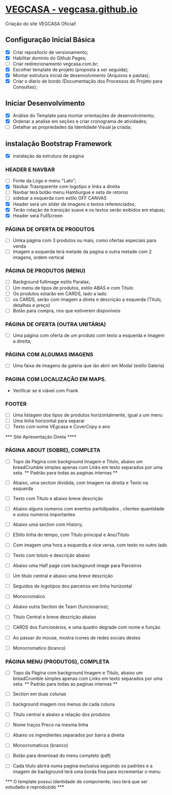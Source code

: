 # [VEGCASA - vegcasa.github.io](http://vegcasa.github.io)
Criação do site VEGCASA Oficial!

## Configuração Inicial Básica
-[x] Criar repositorio de versionamento;
-[x] Habilitar dominio do Github Pages;
-[ ] Criar redirecionamento vegcasa.com.br;
-[x] Escolher template de projeto (proposta a ser seguida);
-[x] Montar estrutura inicial de desenvolvimento (Arquivos e pastas);
-[x] Criar o diario de bordo (Documentação dos Processos do Projeto para Consultas);

## Iniciar Desenvolvimento
-[x] Análise do Template para montar orientações de desenvolvimento;
-[x] Ordenar a analise em seções e criar cronograma de atividades;
-[ ] Detalhar as propriedades da Identidade Visual ja criada;

## instalação Bootstrap Framework
-[x] instalação da estrutura de página

### HEADER E NAVBAR
-[ ] Fonte da Logo e menu "Lato";
-[x] Navbar Trasnparente com logotipo e links a direita
-[ ] Navbar terá botão menu Hamburgue e seta de retorno
-[ ] sidebar a esquerda com estilo OFF CANVAS
-[x] Header será um slider de imagens e textos referenciados;
-[x] Terão rotação de transição suave e os textos serão exibidos em etapas;
-[x] Header será FullScreen

### PÁGINA DE OFERTA DE PRODUTOS
-[ ] Umka página com 3 produtos ou mais, como ofertas especiais para venda
-[ ] Imagem a esquerda terá metade da pagina e outra metade com 2 imagens, ordem vertical

### PÁGINA DE PRODUTOS (MENU)
-[ ] Background fullimage estilo Paralax;
-[ ] Um menu de tipos de produtos, estilo ABAS e com Titulo
-[ ] Os produtos estarão em CARDS, lado a lado.
-[ ] os CARDS, serão com imagem a direta e descrição a esquerda (Titulo, detalhes e preço)
-[ ] Botão para compra, nos que estiverem disponíveis
 
### PÁGINA DE OFERTA (OUTRA UNITÁRIA)
-[ ] Uma página com oferta de um produto com texto a esquerda e imagem a direita;

### PÁGINA COM ALGUMAS IMAGENS
-[ ] Uma faixa de imagens da galeria que ião abrir em Modal (estilo Galeria)

### PAGINA COM LOCALIZAÇÃO EM MAPS.
- Verificar se é viável com Frank

### FOOTER
-[ ] Uma listagem dos tipos de produtos horizontalmente, igual a um menu
-[ ] Uma linha horizontal para separar
-[ ] Texto com nome VEgcasa e CoverCopy e ano

*** Site Apresentação Direta ****

### PÁGINA ABOUT (SOBRE), COMPLETA
-[ ] Topo da Página com background Imagem e Titulo, abaixo um breadCrumble simples apenas com Links em texto separados por uma seta. ** Padrão para todas as paginas internas **

-[ ] Abaixo, uma section dividida, com Imagem na direita e Texto na esquerda
-[ ] Texto com Título e abaixo breve descrição
-[ ] Abaixo alguns numeros com eventos partidipados , clientes quantidade e outos numeros importantes

-[ ] Abaixo uma section com History;
-[ ] EStilo linha do tempo, com Titulo principal e Ano/Titulo
-[ ] Com imagem uma hora a esquerda e vice versa, com texto no outro lado
-[ ] Texto com totulo e descrição abaixo
-[ ] Abaixo uma Half page com backgound image para Parceiros
-[ ] Um titulo central e abaixo uma breve descrição
-[ ] Seguidos de logotipos dos parceiros em linha horizontal
-[ ] Monocromáico

-[ ] Abaixo outra Section de Team (funcionarios);
-[ ] Titulo Central e breve descrição abaixo
-[ ] CARDS dos Funcionários, e uma quadro degrade com nome e função
-[ ] Ao passar do mouse, mostra icones de redes sociais destes
-[ ] Monocromatico (branco)

### PÁGINA MENU (PRODUTOS), COMPLETA
-[ ] Topo da Página com background Imagem e Titulo, abaixo um breadCrumble simples apenas com Links em texto separados por uma seta. ** Padrão para todas as paginas internas **

-[ ] Section em duas colunas
-[ ] background imagem nos menus de cada coluna
-[ ] Titulo central e abaixo a relação dos produtos
-[ ] Nome traços Preco na mesma linha
-[ ] Abaixo os ingredientes separados por barra a direita
-[ ] Monocromaticos (branco)
-[ ] Botão para download do menu completo (pdf)

-[ ] Cada titulo abrirá numa pagina exclusiva seguindo os padrões e a imagem de background terá uma borda fina para incrementar o menu


*** O template possui identidade de componente, isso terá que ser estudado e reproduzido ***

